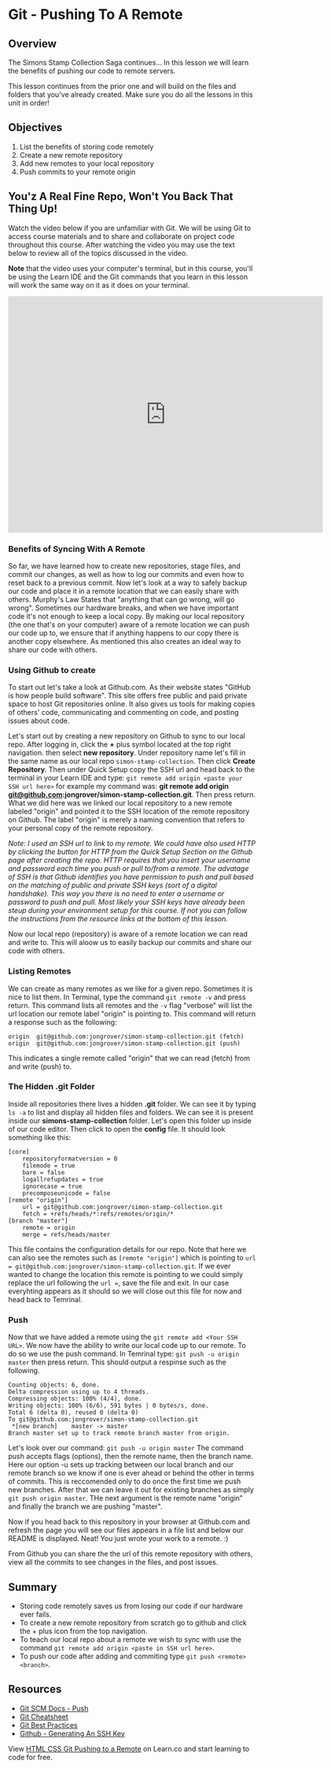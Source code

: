 # Git - Pushing To A Remote

## Overview

The Simons Stamp Collection Saga continues... In this lesson we will learn the benefits of pushing our code to remote servers.

This lesson continues from the prior one and will build on the files and folders that you've already created. Make sure you do all the lessons in this unit in order!
## Objectives

1. List the benefits of storing code remotely
2. Create a new remote repository
3. Add new remotes to your local repository
4. Push commits to your remote origin

## You'z A Real Fine Repo, Won't You Back That Thing Up!

Watch the video below if you are unfamiliar with Git. We will be using Git to access course materials and to share and collaborate on project code throughout this course. After watching the video you may use the text below to review all of the topics discussed in the video.

**Note** that the video uses your computer's terminal, but in this course, you'll be using the Learn IDE and the Git commands that you learn in this lesson will work the same way on it as it does on your terminal.

<iframe width="640" height="480" src="https://www.youtube.com/embed/y8ZBIp2moDY?rel=0" frameborder="0" allowfullscreen></iframe>

### Benefits of Syncing With A Remote

So far, we have learned how to create new repositories, stage files, and commit our changes, as well as how to log our commits and even how to reset back to a previous commit. Now let's look at a way to safely backup our code and place it in a remote location that we can easily share with others. Murphy's Law States that "anything that can go wrong, will go wrong". Sometimes our hardware breaks, and when we have important code it's not enough to keep a local copy. By making our local repository (the one that's on your computer) aware of a remote location we can push our code up to, we ensure that if anything happens to our copy there is another copy elsewhere. As mentioned this also creates an ideal way to share our code with others.

### Using Github to create 

To start out let's take a look at Github.com. As their website states "GitHub is how people build software". This site offers free public and paid private space to host Git repositories online. It also gives us tools for making copies of others' code, communicating and commenting on code, and posting issues about code.

Let's start out by creating a new repository on Github to sync to our local repo. After logging in, click the **+** plus symbol located at the top right navigation. then select **new repository**. Under repository name let's fill in the same name as our local repo `simon-stamp-collection`. Then click **Create Repository**. Then under Quick Setup copy the SSH url and head back to the terminal in your Learn IDE and type: `git remote add origin <paste your SSH url here>` for example my command was: **git remote add origin git@github.com:jongrover/simon-stamp-collection.git**. Then press return. What we did here was we linked our local repository to a new remote labeled "origin" and pointed it to the SSH location of the remote repository on Github. The label "origin" is merely a naming convention that refers to your personal copy of the remote repository.

*Note: I used an SSH url to link to my remote. We could have also used HTTP by clicking the button for HTTP from the Quick Setup Section on the Github page after creating the repo. HTTP requires that you insert your username and password each time you push or pull to/from a remote. The advatage of SSH is that Github identifies you have permission to push and pull based on the matching of public and private SSH keys (sort of a digital handshake). This way you there is no need to enter a username or password to push and pull. Most likely your SSH keys have already been steup during your environment setup for this course. If not you can follow the instructions from the resource links at the bottom of this lesson.* 

Now our local repo (repository) is aware of a remote location we can read and write to. This will aloow us to easily backup our commits and share our code with others.

### Listing Remotes

We can create as many remotes as we like for a given repo. Sometimes it is nice to list them. In Terminal, type the command `git remote -v` and press return. This command lists all remotes and the `-v` flag "verbose" will list the url location our remote label "origin" is pointing to. This command will return a response such as the following:

```shell
origin  git@github.com:jongrover/simon-stamp-collection.git (fetch)
origin  git@github.com:jongrover/simon-stamp-collection.git (push)
```

This indicates a single remote called "origin" that we can read (fetch) from and write (push) to.

### The Hidden .git Folder

Inside all repositories there lives a hidden **.git** folder. We can see it by typing `ls -a` to list and display all hidden files and folders. We can see it is present inside our **simons-stamp-collection** folder. Let's open this folder up inside of our code editor. Then click to open the **config** file. It should look something like this:

```shell
[core]
    repositoryformatversion = 0
    filemode = true
    bare = false
    logallrefupdates = true
    ignorecase = true
    precomposeunicode = false
[remote "origin"]
    url = git@github.com:jongrover/simon-stamp-collection.git
    fetch = +refs/heads/*:refs/remotes/origin/*
[branch "master"]
    remote = origin
    merge = refs/heads/master
```

This file contains the configuration details for our repo. Note that here we can also see the remotes such as `[remote "origin"]` which is pointing to `url = git@github.com:jongrover/simon-stamp-collection.git`. If we ever wanted to change the location this remote is pointing to we could simply replace the url following the `url =`, save the file and exit. In our case everyhting appears as it should so we will close out this file for now and head back to Temrinal.

### Push

Now that we have added a remote using the `git remote add <Your SSH URL>`. We now have the ability to write our local code up to our remote. To do so we use the push command. In Temrinal type: `git push -u origin master` then press return. This should output a respinse such as the following.

```shell
Counting objects: 6, done.
Delta compression using up to 4 threads.
Compressing objects: 100% (4/4), done.
Writing objects: 100% (6/6), 591 bytes | 0 bytes/s, done.
Total 6 (delta 0), reused 0 (delta 0)
To git@github.com:jongrover/simon-stamp-collection.git
 *[new branch]    master -> master
Branch master set up to track remote branch master from origin.
```

Let's look over our command: `git push -u origin master` The command push accepts flags (options), then the remote name, then the branch name. Here our option -u sets up tracking between our local branch and our remote branch so we know if one is ever ahead or behind the other in terms of commits. This is reccomended only to do once the first time we push new branches. After that we can leave it out for existing branches as simply `git push origin master`. THe next argument is the remote name "origin" and finally the branch we are pushing "master".

Now if you head back to this repository in your browser at Github.com and refresh the page you will see our files appears in a file list and below our README is displayed. Neat! You just wrote your work to a remote. :)

From Github you can share the the url of this remote repository with others, view all the commits to see changes in the files, and post issues. 

## Summary

- Storing code remotely saves us from losing our code if our hardware ever fails.
- To create a new remote repository from scratch go to github and click the + plus icon from the top navigation.
- To teach our local repo about a remote we wish to sync with use the command `git remote add origin <paste in SSH url here>`.
- To push our code after adding and commiting type `git push <remote> <branch>`.

## Resources

- [Git SCM Docs - Push](https://git-scm.com/docs/git-push)
- [Git Cheatsheet](https://www.git-tower.com/blog/content/posts/54-git-cheat-sheet/git-cheat-sheet-large01.png)
- [Git Best Practices](https://www.git-tower.com/blog/content/posts/54-git-cheat-sheet/git-cheat-sheet-large02.png)
- [Github - Generating An SSH Key](https://help.github.com/articles/generating-an-ssh-key/)

<p class='util--hide'>View <a href='https://learn.co/lessons/html-css-git-pushing-to-a-remote'>HTML CSS Git Pushing to a Remote</a> on Learn.co and start learning to code for free.</p>
